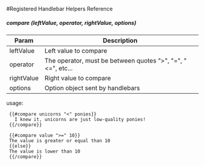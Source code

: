 ﻿#Registered Handlebar Helpers Reference


##### compare (leftValue, operator, rightValue, options)

|Param     |Description
|----------|-----------------------------------------------------------|
|leftValue |Left value to compare                                      |
|operator  |The operator, must be between quotes ">", "=", "<=", etc...|
|rightValue|Right value to compare                                     |
|options   |Option object sent by handlebars                           |


usage:

     {{#compare unicorns "<" ponies}}
       I knew it, unicorns are just low-quality ponies!
     {{/compare}}
    
     {{#compare value ">=" 10}}
     The value is greater or equal than 10
     {{else}}
     The value is lower than 10
     {{/compare}}

